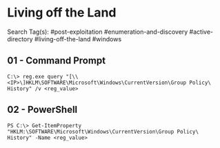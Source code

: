 # Living off the Land

Search Tag(s): #post-exploitation #enumeration-and-discovery #active-directory #living-off-the-land #windows

## 01 - Command Prompt

```
C:\> reg.exe query "[\\<IP>\]HKLM\SOFTWARE\Microsoft\Windows\CurrentVersion\Group Policy\ History" /v <reg_value>
```

## 02 - PowerShell

```
PS C:\> Get-ItemProperty "HKLM:\SOFTWARE\Microsoft\Windows\CurrentVersion\Group Policy\ History" -Name <reg_value>
```